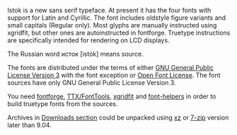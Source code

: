 Istok is a new sans serif typeface. At present it has the four fonts with support for Latin and Cyrillic. The font includes oldstyle figure variants and small capitals (Regular only). Most glyphs are manually instructed using xgridfit, but other ones are autoinstructed in fontforge. Truetype instructions are specifically intended for rendering on LCD displays.

The Russian word исток [istók] means source.

The fonts are distributed under the terms of either [GNU General Public License Version 3](http://www.gnu.org/licenses/gpl.html) with the font exception or [Open Font License](http://scripts.sil.org/OFL). The font sources have only GNU General Public License Version 3.

You need [fontforge](http://fontforge.sourceforge.net/), [TTX/FontTools](http://sourceforge.net/projects/fonttools/), [xgridfit](http://xgridfit.sourceforge.net/) and [font-helpers](http://code.google.com/p/font-helpers/) in order to build truetype fonts from the sources.

Archives in [Downloads section](https://sourceforge.net/projects/istok/files/) could be unpacked using [xz](http://tukaani.org/xz/) or  [7-zip](http://www.7-zip.org/) version later than 9.04.